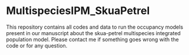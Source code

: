 # MultispeciesIPM_SkuaPetrel
This repository contains all codes and data to run the occupancy models present in our manuscript about the skua-petrel multispecies integrated population model. Please contact me if something goes wrong with the code or for any question.
